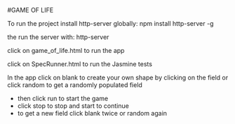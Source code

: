 #GAME OF LIFE

To run the project install http-server globally: npm install http-server -g

the run the server with: http-server

click on game_of_life.html to run the app

click on SpecRunner.html to run the Jasmine tests

In the app click on blank to create your own shape by clicking on the field
or click random to get a randomly populated field

- then click run to start the game
- click stop to stop and start to continue
- to get a new field click blank twice or random again
